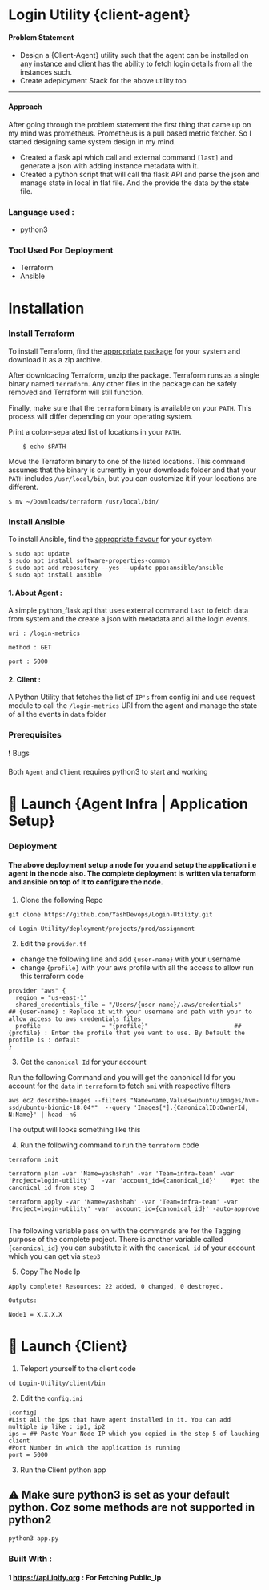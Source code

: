 # Login Utility {client-agent}

#### Problem Statement
* Design a {Client-Agent} utility such that the agent can be installed on any instance and client has the ability to fetch login details from all the instances such.
* Create adeployment Stack for the above utility too
***

#### Approach

After going through the problem statement the first thing that came up on my mind was prometheus. Prometheus is a pull based metric fetcher. So I started designing same system design in my mind.

* Created a flask api which call and external command `[last]` and generate a json with adding instance metadata with it.
* Created a python script that will call tha flask API and parse the json and manage state in local in flat file. And the provide the data by the state file.

### Language used :
- python3

### Tool Used For Deployment

* Terraform
* Ansible

# Installation

### Install Terraform

To install Terraform, find the [appropriate package](https://www.terraform.io/downloads.html) for your system and download it as a zip archive.

After downloading Terraform, unzip the package. Terraform runs as a single binary named `terraform`. Any other files in the package can be safely removed and Terraform will still function.

Finally, make sure that the `terraform` binary is available on your `PATH`. This process will differ depending on your operating system.

Print a colon-separated list of locations in your `PATH`.
```
    $ echo $PATH
```

Move the Terraform binary to one of the listed locations. This command assumes that the binary is currently in your downloads folder and that your `PATH` includes `/usr/local/bin`, but you can customize it if your locations are different.

```
$ mv ~/Downloads/terraform /usr/local/bin/
```

### Install Ansible

To install Ansible, find the [appropriate flavour](https://docs.ansible.com/ansible/latest/installation_guide/intro_installation.html) for your system

```
$ sudo apt update
$ sudo apt install software-properties-common
$ sudo apt-add-repository --yes --update ppa:ansible/ansible
$ sudo apt install ansible
```



#### 1. About Agent :
A simple python_flask api that uses external command `last` to fetch data from system and the create a json with metadata and all the login events.
```
uri : /login-metrics

method : GET

port : 5000
```
#### 2. Client :
A Python Utility that fetches the list of `IP's` from config.ini and use request module to call the `/login-metrics` URI from the agent and manage the state of all the events in `data` folder


### Prerequisites
:exclamation: Bugs

Both `Agent` and `Client` requires python3 to start and working



# :rocket: Launch {Agent Infra | Application Setup}


### Deployment

#### The above deployment setup a node for you and setup the application i.e agent in the node also. The complete deployment is written via terraform and ansible on top of it to configure the node.


1. Clone the following Repo

```
git clone https://github.com/YashDevops/Login-Utility.git

cd Login-Utility/deployment/projects/prod/assignment
```


2. Edit the `provider.tf`

- change  the following line and add `{user-name}` with your username
- change `{profile}` with your aws profile with all the access to allow run this terraform code

```
provider "aws" {
  region = "us-east-1"
  shared_credentials_file = "/Users/{user-name}/.aws/credentials"    ## {user-name} : Replace it with your username and path with your to allow access to aws credentials files
  profile                 = "{profile}"                        ## {profile} : Enter the profile that you want to use. By Default the profile is : default
}
```

3. Get the `canonical Id` for your account

Run the following Command and you will get the canonical Id for you account for the `data` in `terraform` to fetch `ami` with respective filters

```
aws ec2 describe-images --filters "Name=name,Values=ubuntu/images/hvm-ssd/ubuntu-bionic-18.04*"  --query 'Images[*].{CanonicalID:OwnerId, N:Name}' | head -n6
```

The output will looks something like this



4. Run the following command to run the `terraform` code

```
terraform init

terraform plan -var 'Name=yashshah' -var 'Team=infra-team' -var 'Project=login-utility'   -var 'account_id={canonical_id}'    #get the canonical_id from step 3

terraform apply -var 'Name=yashshah' -var 'Team=infra-team' -var 'Project=login-utility' -var 'account_id={canonical_id}' -auto-approve


```

The following variable pass on with the commands are for the Tagging purpose of the complete project. There is another variable called `{canonical_id}` you can substitute it with the `canonical id` of your account which you can get via `step3`



5. Copy The Node Ip

```
Apply complete! Resources: 22 added, 0 changed, 0 destroyed.

Outputs:

Node1 = X.X.X.X

```



# :rocket: Launch {Client}

1. Teleport yourself to the client code

```
cd Login-Utility/client/bin
```

2. Edit the `config.ini`

```
[config]
#List all the ips that have agent installed in it. You can add multiple ip like : ip1, ip2
ips = ## Paste Your Node IP which you copied in the step 5 of lauching client
#Port Number in which the application is running
port = 5000

```


3. Run the Client python app

## :warning: Make sure python3 is set as your default python. Coz some methods are not supported in python2

```
python3 app.py
```



### Built With : 
#### 1 https://api.ipify.org : For Fetching Public_Ip
